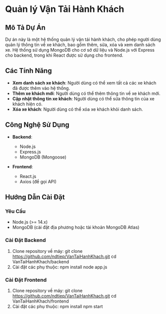 # Quản lý Vận Tải Hành Khách

## Mô Tả Dự Án

Dự án này là một hệ thống quản lý vận tải hành khách, cho phép người dùng quản lý thông tin về xe khách, bao gồm thêm, sửa, xóa và xem danh sách xe. Hệ thống sử dụng MongoDB cho cơ sở dữ liệu và Node.js với Express cho backend, trong khi React được sử dụng cho frontend.

## Các Tính Năng

- **Xem danh sách xe khách**: Người dùng có thể xem tất cả các xe khách đã được thêm vào hệ thống.
- **Thêm xe khách mới**: Người dùng có thể thêm thông tin về xe khách mới.
- **Cập nhật thông tin xe khách**: Người dùng có thể sửa thông tin của xe khách hiện có.
- **Xóa xe khách**: Người dùng có thể xóa xe khách khỏi danh sách.

## Công Nghệ Sử Dụng

- **Backend**:
  - Node.js
  - Express.js
  - MongoDB (Mongoose)

- **Frontend**:
  - React.js
  - Axios (để gọi API)

## Hướng Dẫn Cài Đặt

### Yêu Cầu

- Node.js (>= 14.x)
- MongoDB (cài đặt địa phương hoặc tài khoản MongoDB Atlas)

### Cài Đặt Backend

1. Clone repository về máy:
   git clone https://github.com/ndtiep/VanTaiHanhKhach.git
   cd VanTaiHanhKhach/backend
2. Cài đặt các phụ thuộc:
  npm install
  node app.js

### Cài Đặt Frontend
1. Clone repository về máy:
   git clone https://github.com/ndtiep/VanTaiHanhKhach.git
   cd VanTaiHanhKhach/frontend
2. Cài đặt các phụ thuộc:
  npm install
  npm start
